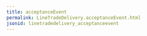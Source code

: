 ```yaml
---
title: acceptanceEvent
permalink: LineTradeDelivery.acceptanceEvent.html
jsonid: linetradedelivery_acceptanceevent
---
```

